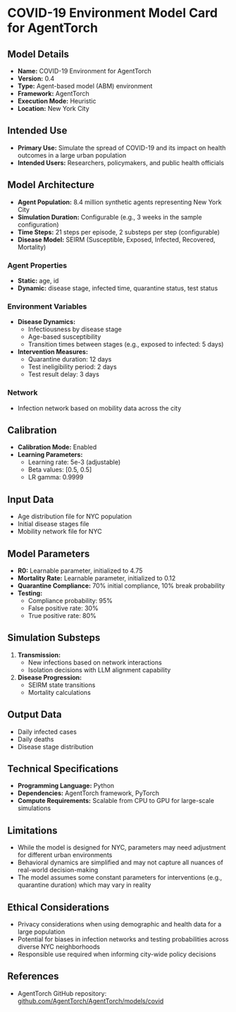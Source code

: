# COVID-19 Environment Model Card for AgentTorch

## Model Details
- **Name:** COVID-19 Environment for AgentTorch
- **Version:** 0.4
- **Type:** Agent-based model (ABM) environment
- **Framework:** AgentTorch
- **Execution Mode:** Heuristic
- **Location:** New York City

## Intended Use
- **Primary Use:** Simulate the spread of COVID-19 and its impact on health outcomes in a large urban population
- **Intended Users:** Researchers, policymakers, and public health officials

## Model Architecture
- **Agent Population:** 8.4 million synthetic agents representing New York City
- **Simulation Duration:** Configurable (e.g., 3 weeks in the sample configuration)
- **Time Steps:** 21 steps per episode, 2 substeps per step (configurable)
- **Disease Model:** SEIRM (Susceptible, Exposed, Infected, Recovered, Mortality)

### Agent Properties
- **Static:** age, id
- **Dynamic:** disease stage, infected time, quarantine status, test status

### Environment Variables
- **Disease Dynamics:** 
  - Infectiousness by disease stage
  - Age-based susceptibility
  - Transition times between stages (e.g., exposed to infected: 5 days)
- **Intervention Measures:**
  - Quarantine duration: 12 days
  - Test ineligibility period: 2 days
  - Test result delay: 3 days

### Network
- Infection network based on mobility data across the city

## Calibration
- **Calibration Mode:** Enabled
- **Learning Parameters:**
  - Learning rate: 5e-3 (adjustable)
  - Beta values: [0.5, 0.5]
  - LR gamma: 0.9999

## Input Data
- Age distribution file for NYC population
- Initial disease stages file
- Mobility network file for NYC

## Model Parameters
- **R0:** Learnable parameter, initialized to 4.75
- **Mortality Rate:** Learnable parameter, initialized to 0.12
- **Quarantine Compliance:** 70% initial compliance, 10% break probability
- **Testing:**
  - Compliance probability: 95%
  - False positive rate: 30%
  - True positive rate: 80%

## Simulation Substeps
1. **Transmission:** 
   - New infections based on network interactions
   - Isolation decisions with LLM alignment capability
2. **Disease Progression:** 
   - SEIRM state transitions
   - Mortality calculations

## Output Data
- Daily infected cases
- Daily deaths
- Disease stage distribution

## Technical Specifications
- **Programming Language:** Python
- **Dependencies:** AgentTorch framework, PyTorch
- **Compute Requirements:** Scalable from CPU to GPU for large-scale simulations

## Limitations
- While the model is designed for NYC, parameters may need adjustment for different urban environments
- Behavioral dynamics are simplified and may not capture all nuances of real-world decision-making
- The model assumes some constant parameters for interventions (e.g., quarantine duration) which may vary in reality

## Ethical Considerations
- Privacy considerations when using demographic and health data for a large population
- Potential for biases in infection networks and testing probabilities across diverse NYC neighborhoods
- Responsible use required when informing city-wide policy decisions

## References
- AgentTorch GitHub repository: [github.com/AgentTorch/AgentTorch/models/covid](https://github.com/AgentTorch/AgentTorch/models/covid)
